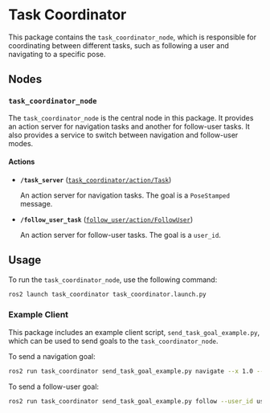 # Task Coordinator

This package contains the `task_coordinator_node`, which is responsible for coordinating between different tasks, such as following a user and navigating to a specific pose.

## Nodes

### `task_coordinator_node`

The `task_coordinator_node` is the central node in this package. It provides an action server for navigation tasks and another for follow-user tasks. It also provides a service to switch between navigation and follow-user modes.

#### Actions

*   **`/task_server`** ([`task_coordinator/action/Task`](action/Task.action))

    An action server for navigation tasks. The goal is a `PoseStamped` message.

*   **`/follow_user_task`** ([`follow_user/action/FollowUser`](../follow_user/action/FollowUser.action))

    An action server for follow-user tasks. The goal is a `user_id`.

## Usage

To run the `task_coordinator_node`, use the following command:

```bash
ros2 launch task_coordinator task_coordinator.launch.py
```

### Example Client

This package includes an example client script, `send_task_goal_example.py`, which can be used to send goals to the `task_coordinator_node`.

To send a navigation goal:

```bash
ros2 run task_coordinator send_task_goal_example.py navigate --x 1.0 --y 2.0 --w 1.0
```

To send a follow-user goal:

```bash
ros2 run task_coordinator send_task_goal_example.py follow --user_id user_1
```
